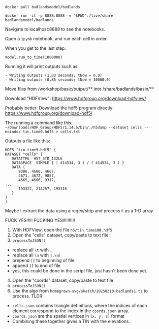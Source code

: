 
```
docker pull badlandsmodel/badlands

docker run -it -p 8888:8888 -v "$PWD":/live/share badlandsmodel/badlands
```

Navigate to localhost:8888 to see the notebooks.

Open a `ipynb` notebook, and run each cell in order.

When you get to the last step:

```
model.run_to_time(1000000)
```

Running it will print outputs such as:

```
- Writing outputs (1.03 seconds; tNow = 0.0)
- Writing outputs (0.85 seconds; tNow = 10000.0)
```

Move files from /workshop/basic/output/** into /share/badlands/basin/**

Download "HDFView": https://www.hdfgroup.org/download-hdfview/

Probably better: Download the hdf5 program directly: https://www.hdfgroup.org/download-hdf5/

The running a command like this: `~/Downloads/HDF_Group/HDF5/1.14.6/bin/./h5dump --dataset cells --noindex tin.time9.hdf5 > cells.txt`

Outputs a file like this:
```
HDF5 "tin.time9.hdf5" {
DATASET "cells" {
   DATATYPE  H5T_STD_I32LE
   DATASPACE  SIMPLE { ( 414534, 3 ) / ( 414534, 3 ) }
   DATA {
      9398, 4666, 4667,
      4671, 4672, 9857,
      4665, 4666, 9317,
...
      193322, 214257, 193316
   }
}
}
```

Maybe I extract the data using a regex/strip and process it as a 1-D array.


FUCK YES!!!!! FUCKING YES!!!!!!!!!!

1. With HDFView, open the file `h5/tin.time100.hdf5`
2. Open the "cells" dataset, copy/paste to text file
3. `processToJSON()`
  - replace all `\t` with `,`
  - replace all `\n` with `],\n[`
  - prepend `[[` to beginning of file
  - append `]]` to end of file
  - yes, this could be done in the script file, just hasn't been done yet.
4. Open the "coords" dataset, copy/paste to text file
5. `processToJSON()`
6. Use the algo from `homegrown-svg/sketch/20250310-badlands1.ts` to process. TLDR:
  - `cells.json` contains triangle definitions, where the indices of each element correspond to the index in the `coords.json` array.
  - `coords.json` are the spatial vertices in `[x, y, z]` format
  - Combining these together gives a TIN with the elevations.
